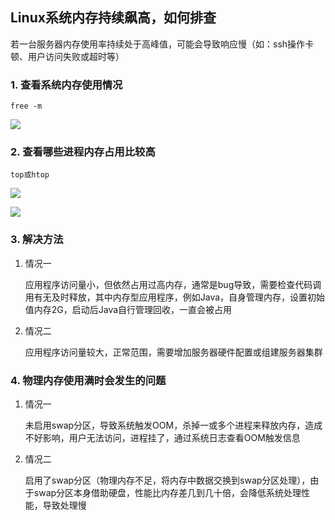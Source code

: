 ## Linux系统内存持续飙高，如何排查

若一台服务器内存使用率持续处于高峰值，可能会导致响应慢（如：ssh操作卡顿、用户访问失败或超时等）

### 1. 查看系统内存使用情况

`free -m`

![](https://i-blog.csdnimg.cn/blog_migrate/99c3eebeb57d77c527c815e130cd1be1.png)

### 2. 查看哪些进程内存占用比较高

`top或htop`

![](https://i-blog.csdnimg.cn/blog_migrate/59e74277a3385dc88d114e4e26190a62.png)

![](https://i-blog.csdnimg.cn/blog_migrate/8ffc074e37a11ff16682aea01a38ee09.jpeg)

### 3. 解决方法

1. 情况一

    应用程序访问量小，但依然占用过高内存，通常是bug导致，需要检查代码调用有无及时释放，其中内存型应用程序，例如Java，自身管理内存，设置初始值内存2G，启动后Java自行管理回收，一直会被占用


2. 情况二
    
    应用程序访问量较大，正常范围，需要增加服务器硬件配置或组建服务器集群


### 4. 物理内存使用满时会发生的问题

1. 情况一
    
    未启用swap分区，导致系统触发OOM，杀掉一或多个进程来释放内存，造成不好影响，用户无法访问，进程挂了，通过系统日志查看OOM触发信息

2. 情况二
    
    启用了swap分区（物理内存不足，将内存中数据交换到swap分区处理），由于swap分区本身借助硬盘，性能比内存差几到几十倍，会降低系统处理性能，导致处理慢

